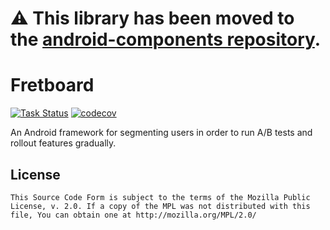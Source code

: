 # ⚠️ This library has been moved to the [android-components repository](https://github.com/mozilla-mobile/android-components).

# Fretboard

[![Task Status](https://github.taskcluster.net/v1/repository/mozilla-mobile/fretboard/master/badge.svg)](https://github.taskcluster.net/v1/repository/mozilla-mobile/fretboard/master/latest)
[![codecov](https://codecov.io/gh/mozilla-mobile/fretboard/branch/master/graph/badge.svg)](https://codecov.io/gh/mozilla-mobile/fretboard)

An Android framework for segmenting users in order to run A/B tests and rollout features gradually.

## License

    This Source Code Form is subject to the terms of the Mozilla Public
    License, v. 2.0. If a copy of the MPL was not distributed with this
    file, You can obtain one at http://mozilla.org/MPL/2.0/
